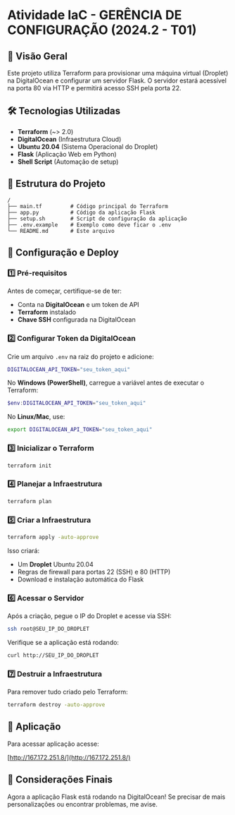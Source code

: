 # Atividade IaC - GERÊNCIA DE CONFIGURAÇÃO (2024.2 - T01)

## 📌 Visão Geral
Este projeto utiliza Terraform para provisionar uma máquina virtual (Droplet) na DigitalOcean e configurar um servidor Flask. O servidor estará acessível na porta 80 via HTTP e permitirá acesso SSH pela porta 22.

## 🛠️ Tecnologias Utilizadas
- **Terraform** (~> 2.0)
- **DigitalOcean** (Infraestrutura Cloud)
- **Ubuntu 20.04** (Sistema Operacional do Droplet)
- **Flask** (Aplicação Web em Python)
- **Shell Script** (Automação de setup)

## 📁 Estrutura do Projeto
```
/
├── main.tf         # Código principal do Terraform
├── app.py          # Código da aplicação Flask
├── setup.sh        # Script de configuração da aplicação
├── .env.example    # Exemplo como deve ficar o .env
└── README.md       # Este arquivo
```

## 🚀 Configuração e Deploy

### 1️⃣ **Pré-requisitos**
Antes de começar, certifique-se de ter:
- Conta na **DigitalOcean** e um token de API
- **Terraform** instalado
- **Chave SSH** configurada na DigitalOcean

### 2️⃣ **Configurar Token da DigitalOcean**
Crie um arquivo `.env` na raiz do projeto e adicione:
```sh
DIGITALOCEAN_API_TOKEN="seu_token_aqui"
```
No **Windows (PowerShell)**, carregue a variável antes de executar o Terraform:
```powershell
$env:DIGITALOCEAN_API_TOKEN="seu_token_aqui"
```
No **Linux/Mac**, use:
```bash
export DIGITALOCEAN_API_TOKEN="seu_token_aqui"
```

### 3️⃣ **Inicializar o Terraform**
```bash
terraform init
```

### 4️⃣ **Planejar a Infraestrutura**
```bash
terraform plan
```

### 5️⃣ **Criar a Infraestrutura**
```bash
terraform apply -auto-approve
```

Isso criará:
- Um **Droplet** Ubuntu 20.04
- Regras de firewall para portas 22 (SSH) e 80 (HTTP)
- Download e instalação automática do Flask

### 6️⃣ **Acessar o Servidor**
Após a criação, pegue o IP do Droplet e acesse via SSH:
```bash
ssh root@SEU_IP_DO_DROPLET
```

Verifique se a aplicação está rodando:
```bash
curl http://SEU_IP_DO_DROPLET
```

### 7️⃣ **Destruir a Infraestrutura**
Para remover tudo criado pelo Terraform:
```bash
terraform destroy -auto-approve
```
## 🚀 Aplicação
Para acessar aplicação acesse:

[http://167.172.251.8/](http://167.172.251.8/)


## 📢 Considerações Finais
Agora a aplicação Flask está rodando na DigitalOcean! Se precisar de mais personalizações ou encontrar problemas, me avise. 

